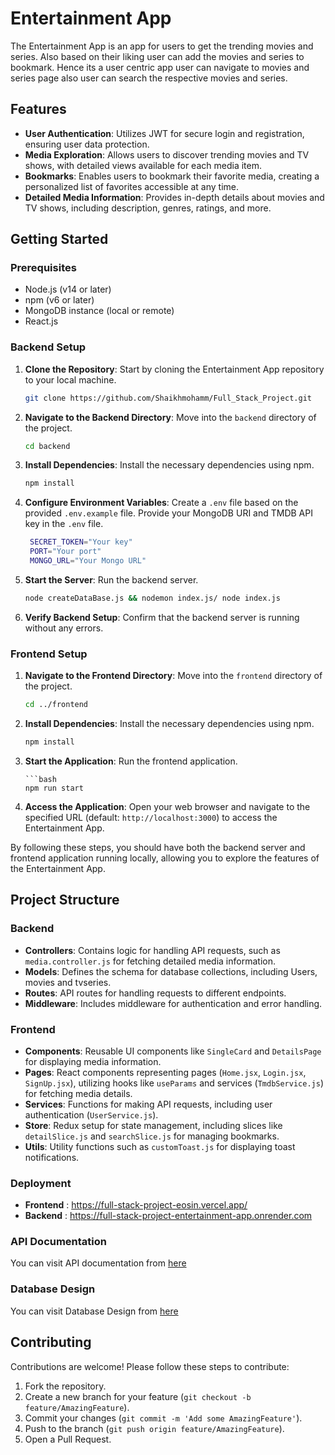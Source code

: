 # Entertainment App

The Entertainment App is an app for users to get the trending movies and series. Also based on their liking user can add the movies and series to bookmark. Hence its a user centric app user can 
navigate to movies and series page also user can search the respective movies and series.

## Features

- **User Authentication**: Utilizes JWT for secure login and registration, ensuring user data protection.
- **Media Exploration**: Allows users to discover trending movies and TV shows, with detailed views available for each media item.
- **Bookmarks**: Enables users to bookmark their favorite media, creating a personalized list of favorites accessible at any time.
- **Detailed Media Information**: Provides in-depth details about movies and TV shows, including description, genres, ratings,  and more.

## Getting Started

### Prerequisites

- Node.js (v14 or later)
- npm (v6 or later)
- MongoDB instance (local or remote)
- React.js

### Backend Setup

1. **Clone the Repository**: Start by cloning the Entertainment App repository to your local machine.
   ```bash
   git clone https://github.com/Shaikhmohamm/Full_Stack_Project.git
   ```
   
2. **Navigate to the Backend Directory**: Move into the `backend` directory of the project.
   ```bash
   cd backend
   ```

3. **Install Dependencies**: Install the necessary dependencies using npm.
   ```bash
   npm install
   ```

4. **Configure Environment Variables**: Create a `.env` file based on the provided `.env.example` file. Provide your MongoDB URI and TMDB API key in the `.env` file.
   ```bash
    SECRET_TOKEN="Your key"
    PORT="Your port"
    MONGO_URL="Your Mongo URL"


   ```

5. **Start the Server**: Run the backend server.
   ```bash
   node createDataBase.js && nodemon index.js/ node index.js
   ```

6. **Verify Backend Setup**: Confirm that the backend server is running without any errors.

### Frontend Setup

1. **Navigate to the Frontend Directory**: Move into the `frontend` directory of the project.
   ```bash
   cd ../frontend
   ```

2. **Install Dependencies**: Install the necessary dependencies using npm.
   ```bash
   npm install
   ```


3. **Start the Application**: Run the frontend application.
   ``` change the base URL in axiosInstace.js to the backend URL
   ```bash
   npm run start
   ```

5. **Access the Application**: Open your web browser and navigate to the specified URL (default: `http://localhost:3000`) to access the Entertainment App.

By following these steps, you should have both the backend server and frontend application running locally, allowing you to explore the features of the Entertainment App.
## Project Structure

### Backend

- **Controllers**: Contains logic for handling API requests, such as `media.controller.js` for fetching detailed media information.
- **Models**: Defines the schema for database collections, including Users, movies and tvseries.
- **Routes**: API routes for handling requests to different endpoints.
- **Middleware**: Includes middleware for authentication and error handling.


### Frontend

- **Components**: Reusable UI components like `SingleCard` and `DetailsPage` for displaying media information.
- **Pages**: React components representing pages (`Home.jsx`, `Login.jsx`, `SignUp.jsx`), utilizing hooks like `useParams` and services (`TmdbService.js`) for fetching media details.
- **Services**: Functions for making API requests, including user authentication (`UserService.js`).
- **Store**: Redux setup for state management, including slices like `detailSlice.js` and `searchSlice.js` for managing bookmarks.
- **Utils**: Utility functions such as `customToast.js` for displaying toast notifications.

### Deployment
- **Frontend** : https://full-stack-project-eosin.vercel.app/
- **Backend** : https://full-stack-project-entertainment-app.onrender.com

### API Documentation
You can visit API documentation from [here]()

### Database Design
You can visit Database Design from [here]()


## Contributing

Contributions are welcome! Please follow these steps to contribute:

1. Fork the repository.
2. Create a new branch for your feature (`git checkout -b feature/AmazingFeature`).
3. Commit your changes (`git commit -m 'Add some AmazingFeature'`).
4. Push to the branch (`git push origin feature/AmazingFeature`).
5. Open a Pull Request.

